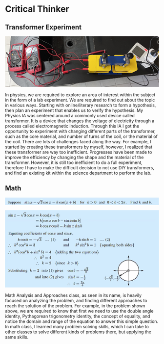 # Critical Thinker

## Transformer Experiment

![Physics IA](../images/physicsia.png)

In physics, we are required to explore an area of interest within the subject in the form of a lab experiment. We are required to find out about the topic in various ways. Starting with online/literary research to form a hypothesis, then plan an experiment that enables us to verify the hypothesis. My Physics IA was centered around a commonly used device called transformer. It is a device that changes the voltage of electricity through a process called electromagnetic induction. Through this IA I got the opportunity to experiment with changing different parts of the transformer, such as the core material, and number of turns of the coil, or the material of the coil. There are lots of challenges faced along the way. For example, I started by creating these transformers by myself, however, I realized that these transformer are way too inefficient. Progresses have been made to improve the efficiency by changing the shape and the material of the transformer. However, it is still too inefficient to do a full experiment, therefore I have to make the difficult decision to not use DIY transformers, and find an existing kit within the science department to perform the lab.

## Math

![Math Assignment](../images/mathquestion.png)

![Math Assignment Answer](../images/mathsol.png)

Math Analysis and Approaches class, as seen in its name, is heavily focused on analyzing the problem, and finding different approaches to reach the solution of the problem. For example, in the problem shown above, we are required to know that first we need to use the double angle identity, Pythagorean trigonometry identity, the concept of equality, and notice the domain and range of the equation to answer this simple question. In math class, I learned many problem solving skills, which I can take to other classes to solve different kinds of problems there, but applying the same skills.
